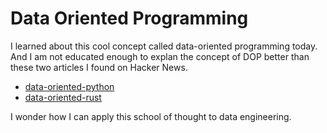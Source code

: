 # Data Oriented Programming

I learned about this cool concept called data-oriented programming today.
And I am not educated enough to explan the concept of DOP better than these two articles I found on Hacker News.

- [data-oriented-python](https://www.moderndescartes.com/essays/data_oriented_python/)
- [data-oriented-rust](http://jamesmcm.github.io/blog/2020/07/25/intro-dod/)

I wonder how I can apply this school of thought to data engineering.
